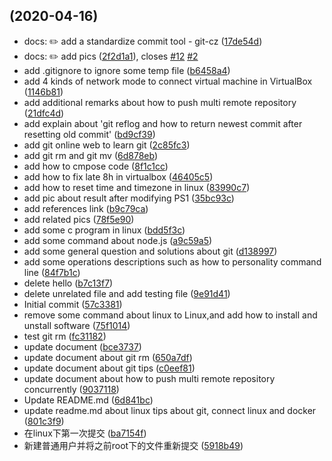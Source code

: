 ##  (2020-04-16)

* docs: ✏️ add a standardize commit tool - git-cz ([17de54d](https://gitee.com/komari/general-command/commits/17de54d))
* docs: ✏️ add pics ([2f2d1a1](https://gitee.com/komari/general-command/commits/2f2d1a1)), closes [#12](https://gitee.com/komari/general-command/issues/12) [#2](https://gitee.com/komari/general-command/issues/2)
* add .gitignore to ignore some temp file ([b6458a4](https://gitee.com/komari/general-command/commits/b6458a4))
* add 4 kinds of network mode to connect virtual machine in VirtualBox ([1146b81](https://gitee.com/komari/general-command/commits/1146b81))
* add additional remarks about how to push multi remote repository ([21dfc4d](https://gitee.com/komari/general-command/commits/21dfc4d))
* add explain about 'git reflog and how to return newest commit after resetting old commit' ([bd9cf39](https://gitee.com/komari/general-command/commits/bd9cf39))
* add git online web to learn git ([2c85fc3](https://gitee.com/komari/general-command/commits/2c85fc3))
* add git rm and git mv ([6d878eb](https://gitee.com/komari/general-command/commits/6d878eb))
* add how to cmpose code ([8f1c1cc](https://gitee.com/komari/general-command/commits/8f1c1cc))
* add how to fix late 8h in virtualbox ([46405c5](https://gitee.com/komari/general-command/commits/46405c5))
* add how to reset time and timezone in linux ([83990c7](https://gitee.com/komari/general-command/commits/83990c7))
* add pic about result after modifying PS1 ([35bc93c](https://gitee.com/komari/general-command/commits/35bc93c))
* add references link ([b9c79ca](https://gitee.com/komari/general-command/commits/b9c79ca))
* add related pics ([78f5e90](https://gitee.com/komari/general-command/commits/78f5e90))
* add some c program in linux ([bdd5f3c](https://gitee.com/komari/general-command/commits/bdd5f3c))
* add some command about node.js ([a9c59a5](https://gitee.com/komari/general-command/commits/a9c59a5))
* add some general question and solutions about git ([d138997](https://gitee.com/komari/general-command/commits/d138997))
* add some operations descriptions such as how to personality command line ([84f7b1c](https://gitee.com/komari/general-command/commits/84f7b1c))
* delete hello ([b7c13f7](https://gitee.com/komari/general-command/commits/b7c13f7))
* delete unrelated file and add testing file ([9e91d41](https://gitee.com/komari/general-command/commits/9e91d41))
* Initial commit ([57c3381](https://gitee.com/komari/general-command/commits/57c3381))
* remove some command about linux to Linux,and add how to install and unstall software ([75f1014](https://gitee.com/komari/general-command/commits/75f1014))
* test git rm ([fc31182](https://gitee.com/komari/general-command/commits/fc31182))
* update document ([bce3737](https://gitee.com/komari/general-command/commits/bce3737))
* update document about git rm ([650a7df](https://gitee.com/komari/general-command/commits/650a7df))
* update document about git tips ([c0eef81](https://gitee.com/komari/general-command/commits/c0eef81))
* update document about how to push multi remote repository concurrently ([9037118](https://gitee.com/komari/general-command/commits/9037118))
* Update README.md ([6d841bc](https://gitee.com/komari/general-command/commits/6d841bc))
* update readme.md about linux tips about git, connect linux and docker ([801c3f9](https://gitee.com/komari/general-command/commits/801c3f9))
* 在linux下第一次提交 ([ba7154f](https://gitee.com/komari/general-command/commits/ba7154f))
* 新建普通用户并将之前root下的文件重新提交 ([5918b49](https://gitee.com/komari/general-command/commits/5918b49))


